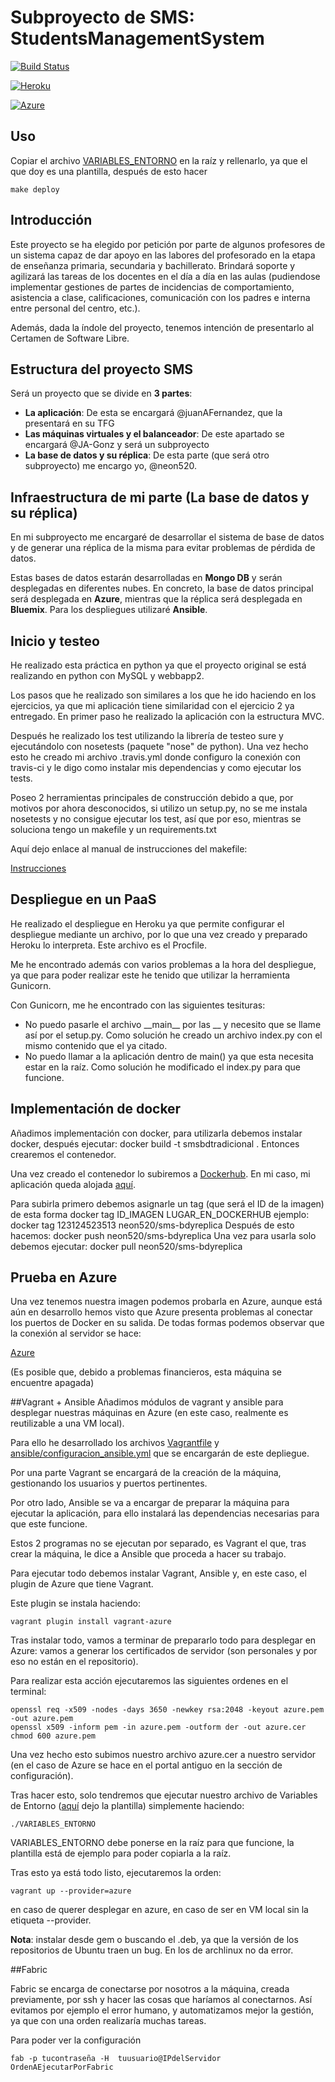 # Subproyecto de SMS: StudentsManagementSystem

[![Build Status](https://travis-ci.org/neon520/SMS-BDyReplica.svg?branch=master)](https://travis-ci.org/neon520/SMS-BDyReplica)

[![Heroku](https://www.herokucdn.com/deploy/button.png)](https://smsbdtradicional.herokuapp.com/)

[![Azure](http://www.avtex.com/~/media/base/avtex%20public/logos/windows-azure-logo.ashx?la=en)](http://smsbdyreplica.cloudapp.net/)

## Uso
Copiar el archivo [VARIABLES_ENTORNO](https://github.com/neon520/SMS-BDyReplica/blob/master/variables_entorno/VARIABLES_ENTORNO) en la raíz y rellenarlo, ya que el que doy es una plantilla, después de esto hacer

	make deploy

## Introducción

Este proyecto se ha elegido por petición por parte de algunos profesores de un sistema capaz de dar apoyo en las labores del profesorado en la etapa de enseñanza primaria, secundaria y bachillerato. Brindará soporte y agilizará las tareas de los docentes en el día a día en las aulas (pudiendose implementar gestiones de partes de incidencias de comportamiento, asistencia a clase, calificaciones, comunicación con los padres e interna entre personal del centro, etc.).

Además, dada la índole del proyecto, tenemos intención de presentarlo al Certamen de Software Libre.

## Estructura del proyecto SMS

Será un proyecto que se divide en **3 partes**:
- **La aplicación**:
De esta se encargará @juanAFernandez, que la presentará en su TFG
- **Las máquinas virtuales y el balanceador**:
De este apartado se encargará @JA-Gonz y será un subproyecto
- **La base de datos y su réplica**:
De esta parte (que será otro subproyecto) me encargo yo, @neon520.

## Infraestructura de mi parte (La base de datos y su réplica)

En mi subproyecto me encargaré de desarrollar el sistema de base de datos y de generar una réplica de la misma para evitar problemas de pérdida de datos.

Estas bases de datos estarán desarrolladas en **Mongo DB** y serán desplegadas en diferentes nubes. En concreto, la base de datos principal será desplegada en **Azure**, mientras que la réplica será desplegada en **Bluemix**. Para los despliegues utilizaré **Ansible**.


## Inicio y testeo

He realizado esta práctica en python ya que el proyecto original se está realizando en python con MySQL y webbapp2.

Los pasos que he realizado son similares a los que he ido haciendo en los ejercicios, ya que mi aplicación tiene similaridad con el ejercicio 2 ya entregado. En primer paso he realizado la aplicación con la estructura MVC.

Después he realizado los test utilizando la librería de testeo sure y ejecutándolo con nosetests (paquete "nose" de python). Una vez hecho esto he creado mi archivo .travis.yml donde configuro la conexión con travis-ci y le digo como instalar mis dependencias y como ejecutar los tests.

Poseo 2 herramientas principales de construcción debido a que, por motivos por ahora desconocidos, si utilizo un setup.py, no se me instala nosetests y no consigue ejecutar los test, así que por eso, mientras se soluciona tengo un makefile y un requirements.txt

Aquí dejo enlace al manual de instrucciones del makefile:

[Instrucciones](https://github.com/neon520/SMS-BDyReplica/blob/master/instrucciones.md)

## Despliegue en un PaaS

He realizado el despliegue en Heroku ya que permite configurar el despliegue mediante un archivo, por lo que una vez creado y preparado Heroku lo interpreta. Este archivo es el Procfile.

Me he encontrado además con varios problemas a la hora del despliegue, ya que para poder realizar este he tenido que utilizar la herramienta Gunicorn.

Con Gunicorn, me he encontrado con las siguientes tesituras:
- No puedo pasarle el archivo \_\_main\_\_ por las \_\_ y necesito que se llame así por el setup.py. Como solución he creado un archivo index.py con el mismo contenido que el ya citado.
- No puedo llamar a la aplicación dentro de main() ya que esta necesita estar en la raíz. Como solución he modificado el index.py para que funcione.

## Implementación de docker

Añadimos implementación con docker, para utilizarla debemos instalar docker, después ejecutar:
	docker build -t smsbdtradicional .
Entonces crearemos el contenedor.

Una vez creado el contenedor lo subiremos a [Dockerhub](https://hub.docker.com/). En mi caso, mi aplicación queda alojada [aquí](https://hub.docker.com/r/neon520/sms-bdyreplica/).

Para subirla primero debemos asignarle un tag (que será el ID de la imagen) de esta forma
	docker tag ID_IMAGEN LUGAR_EN_DOCKERHUB
ejemplo:
	docker tag 123124523513 neon520/sms-bdyreplica
Después de esto hacemos:
	docker push neon520/sms-bdyreplica
Una vez  para usarla solo debemos ejecutar:
	docker pull neon520/sms-bdyreplica


## Prueba en Azure
Una vez tenemos nuestra imagen podemos probarla en Azure, aunque está aún en desarrollo hemos visto que Azure presenta problemas al conectar los puertos de Docker en su salida. De todas formas podemos observar que la conexión al servidor se hace:

[Azure](smsbdtradicional-844781u2.cloudapp.net)

(Es posible que, debido a problemas financieros, esta máquina se encuentre apagada)

##Vagrant + Ansible
Añadimos módulos de vagrant y ansible para desplegar nuestras máquinas en Azure (en este caso, realmente es reutilizable a una VM local).

Para ello he desarrollado los archivos [Vagrantfile](https://github.com/neon520/SMS-BDyReplica/blob/master/Vagrantfile) y [ansible/configuracion_ansible.yml](https://github.com/neon520/SMS-BDyReplica/blob/master/ansible/configuracion_ansible.yml) que se encargarán de este depliegue.

Por una parte Vagrant se encargará de la creación de la máquina, gestionando los usuarios y puertos pertinentes.

Por otro lado, Ansible se va a encargar de preparar la máquina para ejecutar la aplicación, para ello instalará las dependencias necesarias para que este funcione.

Estos 2 programas no se ejecutan por separado, es Vagrant el que, tras crear la máquina, le dice a Ansible que proceda a hacer su trabajo.

Para ejecutar todo debemos instalar Vagrant, Ansible y, en este caso, el plugin de Azure que tiene Vagrant.

Este plugin se instala haciendo:

	vagrant plugin install vagrant-azure

Tras instalar todo, vamos a terminar de prepararlo todo para desplegar en Azure: vamos a generar los certificados de servidor (son personales y por eso no están en el repositorio).

Para realizar esta acción ejecutaremos las siguientes ordenes en el terminal:

	openssl req -x509 -nodes -days 3650 -newkey rsa:2048 -keyout azure.pem -out azure.pem
	openssl x509 -inform pem -in azure.pem -outform der -out azure.cer
	chmod 600 azure.pem

Una vez hecho esto subimos nuestro archivo azure.cer a nuestro servidor (en el caso de Azure se hace en el portal antiguo en la sección de configuración).

Tras hacer esto, solo tendremos que ejecutar nuestro archivo de Variables de Entorno ([aquí](https://github.com/neon520/SMS-BDyReplica/blob/master/variables_entorno/VARIABLES_ENTORNO) dejo la plantilla) simplemente haciendo:

	./VARIABLES_ENTORNO

VARIABLES_ENTORNO debe ponerse en la raíz para que funcione, la plantilla está de ejemplo para poder copiarla a la raíz.

Tras esto ya está todo listo, ejecutaremos la orden:

	vagrant up --provider=azure

en caso de querer desplegar en azure, en caso de ser en VM local sin la etiqueta --provider.

**Nota**: instalar desde gem o buscando el .deb, ya que la versión de los repositorios de Ubuntu traen un bug. En los de archlinux no da error.

##Fabric

Fabric se encarga de conectarse por nosotros a la máquina, creada previamente, por ssh y hacer las cosas que haríamos al conectarnos. Así evitamos por ejemplo el error humano, y automatizamos mejor la gestión, ya que con una orden realizaría muchas tareas.

Para poder ver la configuración



 	fab -p tucontraseña -H  tuusuario@IPdelServidor OrdenAEjecutarPorFabric
